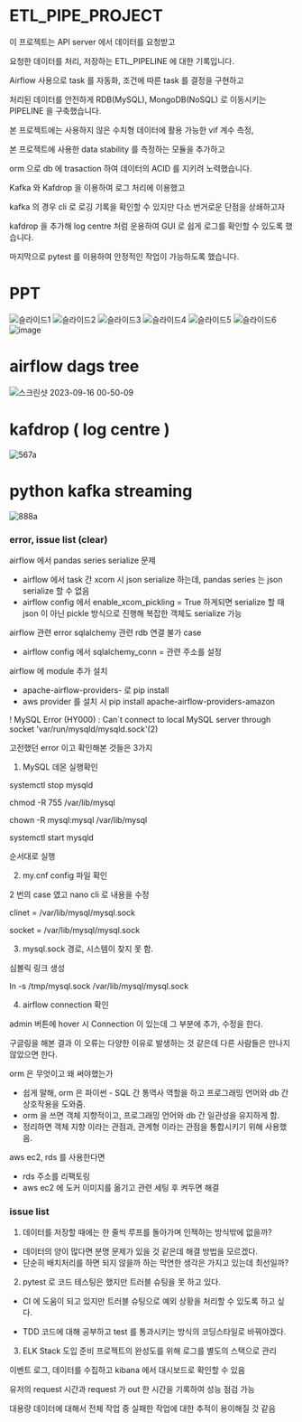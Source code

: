 # ETL_PIPE_PROJECT

이 프로젝트는 API server 에서 데이터를 요청받고

요청한 데이터를 처리, 저장하는 ETL_PIPELINE 에 대한 기록입니다.

Airflow 사용으로 task 를 자동화, 조건에 따른 task 를 결정을 구현하고   

처리된 데이터를 안전하게 RDB(MySQL), MongoDB(NoSQL) 로 이동시키는 PIPELINE 을 구축했습니다.

본 프로젝트에는 사용하지 않은 수치형 데이터에 활용 가능한 vif 계수 측정,

본 프로젝트에 사용한 data stability 를 측정하는 모듈을 추가하고 

orm 으로 db 에 trasaction 하여  데이터의 ACID 를 지키려 노력했습니다.

Kafka 와 Kafdrop 을 이용하여 로그 처리에 이용했고 

kafka 의 경우 cli 로 로깅 기록을 확인할 수 있지만 다소 번거로운 단점을 상쇄하고자

kafdrop 을 추가해 log centre 처럼 운용하여 GUI 로 쉽게 로그를 확인할 수 있도록 했습니다.
 
마지막으로 pytest 를 이용하여 안정적인 작업이 가능하도록 했습니다.

# PPT 
![슬라이드1](https://github.com/OwenKimcertified/ETL_PIPE_PROJECT/assets/99598620/9862d9cf-7a74-4b3e-a6ea-f44328bfb1f8)
![슬라이드2](https://github.com/OwenKimcertified/ETL_PIPE_PROJECT/assets/99598620/d706a0f6-d70b-470d-a29f-475cd531eb18)
![슬라이드3](https://github.com/OwenKimcertified/ETL_PIPE_PROJECT/assets/99598620/43e3ca71-9b72-4acb-a827-fd6184ec9bc1)
![슬라이드4](https://github.com/OwenKimcertified/ETL_PIPE_PROJECT/assets/99598620/f8821a00-2e77-40c8-936e-058ae8c8a7e4)
![슬라이드5](https://github.com/OwenKimcertified/ETL_PIPE_PROJECT/assets/99598620/116d3b76-b510-4a38-ad74-6e1c4addbb0c)
![슬라이드6](https://github.com/OwenKimcertified/ETL_PIPE_PROJECT/assets/99598620/ecf5ee0c-4d24-4f04-92cc-b5f9cf38745c)
![image](https://github.com/OwenKimcertified/ETL_PIPE_PROJECT/assets/99598620/53e785fa-46f1-4f3e-8fc5-58b74d1c7d84)


# airflow dags tree
![스크린샷 2023-09-16 00-50-09](https://github.com/OwenKimcertified/ETL_PIPE_PROJECT/assets/99598620/ce7a929b-601f-4999-bf48-8dd80bcd5194)
# kafdrop ( log centre )
![567a](https://github.com/OwenKimcertified/ETL_PIPE_PROJECT/assets/99598620/a264b46f-192f-43ba-8131-25b83cd8726a)
# python kafka streaming 
![888a](https://github.com/OwenKimcertified/ETL_PIPE_PROJECT/assets/99598620/0242e35d-da4e-4bf7-8b82-6e78bf60795b)

### error, issue list (clear)
airflow 에서 pandas series serialize 문제 
- airflow 에서 task 간 xcom 시 json serialize 하는데, pandas series 는 json serialize 할 수 없음
- airflow config 에서 enable_xcom_pickling = True 하게되면 serialize 할 때 json 이 아닌 pickle 방식으로 진행해 복잡한 객체도 serialize 가능

airflow 관련 error
sqlalchemy 관련 rdb 연결 불가 case
- airflow config 에서 sqlalchemy_conn = 관련 주소를 설정

airflow 에 module 추가 설치
- apache-airflow-providers-<provider-name> 로 pip install
- aws provider 를 설치 시 pip install apache-airflow-providers-amazon 

! MySQL Error (HY000) : Can`t connect to local MySQL server through socket 'var/run/mysqld/mysqld.sock'(2)

고전했던 error 이고 확인해본 것들은 3가지

1. MySQL 데몬 실행확인

systemctl stop mysqld

chmod -R 755 /var/lib/mysql

chown -R mysql:mysql /var/lib/mysql

systemctl start mysqld

순서대로 실행

2. my.cnf config 파일 확인

2 번의 case 였고 nano cli 로 내용을 수정

clinet = /var/lib/mysql/mysql.sock

socket = /var/lib/mysql/mysql.sock

3. mysql.sock 경로, 시스템이 찾지 못 함.

심볼릭 링크 생성

ln -s /tmp/mysql.sock /var/lib/mysql/mysql.sock

4. airflow connection 확인

admin 버튼에 hover 시 Connection 이 있는데 그 부분에 추가, 수정을 한다.

구글링을 해본 결과 이 오류는 다양한 이유로 발생하는 것 같은데 다른 사람들은 만나지 않았으면 한다.

orm 은 무엇이고 왜 써야했는가
- 쉽게 말해, orm 은 파이썬 - SQL 간 통역사 역할을 하고 프로그래밍 언어와 db 간 상호작용을 도와줌.
- orm 을 쓰면 객체 지향적이고, 프로그래밍 언어와 db 간 일관성을 유지하게 함.
- 정리하면 객체 지향 이라는 관점과, 관계형 이라는 관점을 통합시키기 위해 사용했음.

aws ec2, rds 를 사용한다면
- rds 주소를 리팩토링
- aws ec2 에 도커 이미지를 옮기고 관련 세팅 후 켜두면 해결

### issue list 
1. 데이터를 저장할 때에는 한 줄씩 루프를 돌아가며 인젝하는 방식밖에 없을까? 
- 데이터의 양이 많다면 분명 문제가 있을 것 같은데 해결 방법을 모르겠다.
- 단순히 배치처리를 하면 되지 않을까 하는 막연한 생각은 가지고 있는데 최선일까?
2. pytest 로 코드 테스팅은 했지만 트러블 슈팅을 못 하고 있다.

- CI 에 도움이 되고 있지만 트러블 슈팅으로 예외 상황을 처리할 수 있도록 하고 싶다.

- TDD 코드에 대해 공부하고 test 를 통과시키는 방식의 코딩스타일로 바꿔야겠다.
3. ELK Stack 도입 준비
프로젝트의 완성도를 위해 로그를 별도의 스택으로 관리 

이벤트 로그, 데이터를 수집하고 kibana 에서 대시보드로 확인할 수 있음

유저의 request 시간과 request 가 out 한 시간을 기록하여 성능 점검 가능

대용량 데이터에 대해서 전체 작업 중 실패한 작업에 대한 추적이 용이해질 것 같음

 
